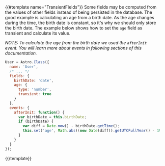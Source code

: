 {{#template name="TransientFields"}}
Some fields may be computed from the values of other fields instead of being persisted in the database. The good example is calculating an age from a birth date. As the age changes during the time, the birth date is constant, so it's why we should only store the birth date. The example below shows how to set the `age` field as transient and calculate its value.

*NOTE: To calculate the age from the birth date we used the `afterInit` event. You will learn more about events in following sections of this documentation.*

```js
User = Astro.Class({
  name: 'User',
  /* ... */
  fields: {
    birthDate: 'date',
    age: {
      type: 'number',
      transient: true
    }
  },
  events: {
    afterInit: function() {
      var birthDate = this.birthDate;
      if (birthDate) {
        var diff = Date.now() - birthDate.getTime();
        this.set('age', Math.abs((new Date(diff)).getUTCFullYear() - 1970));
      }
    }
  }
});
```
{{/template}}
